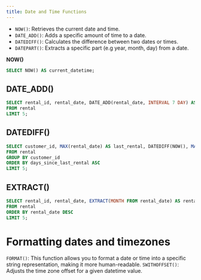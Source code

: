 ```yaml
---
title: Date and Time Functions
---
```


- `NOW()`: Retrieves the current date and time.
- `DATE_ADD()`: Adds a specific amount of time to a date.
- `DATEDIFF()`: Calculates the difference between two dates or times.
- `DATEPART()`: Extracts a specific part (e.g year, month, day) from a date.

**NOW()**

```SQL
SELECT NOW() AS current_datetime;
```

## DATE_ADD()
```SQL
SELECT rental_id, rental_date, DATE_ADD(rental_date, INTERVAL 7 DAY) AS extended_return_date
FROM rental
LIMIT 5;
```

## DATEDIFF()
```SQL
SELECT customer_id, MAX(rental_date) AS last_rental, DATEDIFF(NOW(), MAX(rental_date)) AS days_since_last_rental
FROM rental
GROUP BY customer_id
ORDER BY days_since_last_rental ASC
LIMIT 5;
```

## EXTRACT()
```SQL
SELECT rental_id, rental_date, EXTRACT(MONTH FROM rental_date) AS rental_month, EXTRACT(YEAR FROM rental_date) AS rental_year
FROM rental
ORDER BY rental_date DESC
LIMIT 5;
```

# Formatting dates and timezones
`FORMAT()`: This function allows you to format a date or time into a specific string representation, making it more human-readable.
`SWITHOFFSET()`: Adjusts the time zone offset for a given datetime value.